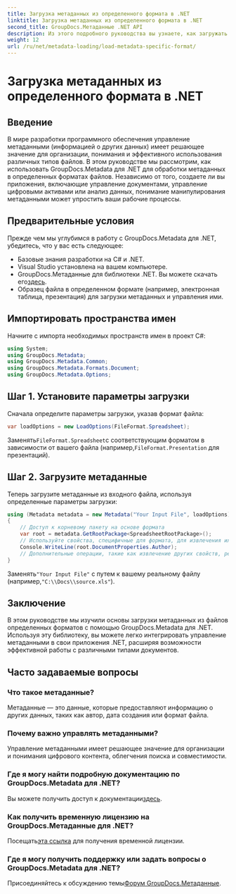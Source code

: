 ```yaml
---
title: Загрузка метаданных из определенного формата в .NET
linktitle: Загрузка метаданных из определенного формата в .NET
second_title: GroupDocs.Метаданные .NET API
description: Из этого подробного руководства вы узнаете, как загружать метаданные из файлов определенных форматов с помощью GroupDocs.Metadata для .NET.
weight: 12
url: /ru/net/metadata-loading/load-metadata-specific-format/
---
```


# Загрузка метаданных из определенного формата в .NET

## Введение
В мире разработки программного обеспечения управление метаданными (информацией о других данных) имеет решающее значение для организации, понимания и эффективного использования различных типов файлов. В этом руководстве мы рассмотрим, как использовать GroupDocs.Metadata для .NET для обработки метаданных в определенных форматах файлов. Независимо от того, создаете ли вы приложения, включающие управление документами, управление цифровыми активами или анализ данных, понимание манипулирования метаданными может упростить ваши рабочие процессы.
## Предварительные условия
Прежде чем мы углубимся в работу с GroupDocs.Metadata для .NET, убедитесь, что у вас есть следующее:
- Базовые знания разработки на C# и .NET.
- Visual Studio установлена на вашем компьютере.
-  GroupDocs.Метаданные для библиотеки .NET. Вы можете скачать его[здесь](https://releases.groupdocs.com/metadata/net/).
- Образец файла в определенном формате (например, электронная таблица, презентация) для загрузки метаданных и управления ими.

## Импортировать пространства имен
Начните с импорта необходимых пространств имен в проект C#:
```csharp
using System;
using GroupDocs.Metadata;
using GroupDocs.Metadata.Common;
using GroupDocs.Metadata.Formats.Document;
using GroupDocs.Metadata.Options;
```

## Шаг 1. Установите параметры загрузки
Сначала определите параметры загрузки, указав формат файла:
```csharp
var loadOptions = new LoadOptions(FileFormat.Spreadsheet);
```
 Заменять`FileFormat.Spreadsheet`с соответствующим форматом в зависимости от вашего файла (например,`FileFormat.Presentation` для презентаций).
## Шаг 2. Загрузите метаданные
Теперь загрузите метаданные из входного файла, используя определенные параметры загрузки:
```csharp
using (Metadata metadata = new Metadata("Your Input File", loadOptions))
{
    // Доступ к корневому пакету на основе формата
    var root = metadata.GetRootPackage<SpreadsheetRootPackage>();
    // Используйте свойства, специфичные для формата, для извлечения или редактирования метаданных.
    Console.WriteLine(root.DocumentProperties.Author);
    // Дополнительные операции, такие как извлечение других свойств, редактирование метаданных и т. д.
}
```
 Заменять`"Your Input File"` с путем к вашему реальному файлу (например,`"C:\\Docs\\source.xls"`).

## Заключение
В этом руководстве мы изучили основы загрузки метаданных из файлов определенных форматов с помощью GroupDocs.Metadata для .NET. Используя эту библиотеку, вы можете легко интегрировать управление метаданными в свои приложения .NET, расширяя возможности эффективной работы с различными типами документов.

## Часто задаваемые вопросы
### Что такое метаданные?
Метаданные — это данные, которые предоставляют информацию о других данных, таких как автор, дата создания или формат файла.
### Почему важно управлять метаданными?
Управление метаданными имеет решающее значение для организации и понимания цифрового контента, облегчения поиска и совместимости.
### Где я могу найти подробную документацию по GroupDocs.Metadata для .NET?
 Вы можете получить доступ к документации[здесь](https://tutorials.groupdocs.com/metadata/net/).
### Как получить временную лицензию на GroupDocs.Метаданные для .NET?
 Посещать[эта ссылка](https://purchase.groupdocs.com/temporary-license/) для получения временной лицензии.
### Где я могу получить поддержку или задать вопросы о GroupDocs.Metadata для .NET?
 Присоединяйтесь к обсуждению темы[Форум GroupDocs.Метаданные](https://forum.groupdocs.com/c/metadata/14).